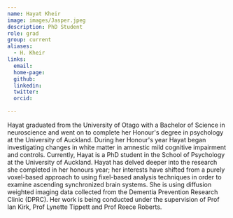 ```yaml
---
name: Hayat Kheir
image: images/Jasper.jpeg
description: PhD Student
role: grad
group: current
aliases:
  - H. Kheir
links:
  email:
  home-page:
  github: 
  linkedin:
  twitter: 
  orcid:
  
---
```


Hayat graduated from the University of Otago with a Bachelor of Science in neuroscience and went on to complete her Honour's degree in psychology at the University of Auckland. During her Honour's year Hayat began investigating changes in white matter in amnestic mild cognitive impairment and controls.
Currently, Hayat is a PhD student in the School of Psychology at the University of Auckland. Hayat has delved deeper into the research she completed in her honours year; her interests have shifted from a purely voxel-based approach to using fixel-based analysis techniques in order to examine ascending synchronized brain systems. She is using diffusion weighted imaging data collected from the Dementia Prevention Research Clinic (DPRC). Her work is being conducted under the supervision of Prof Ian Kirk, Prof Lynette Tippett and Prof Reece Roberts.
